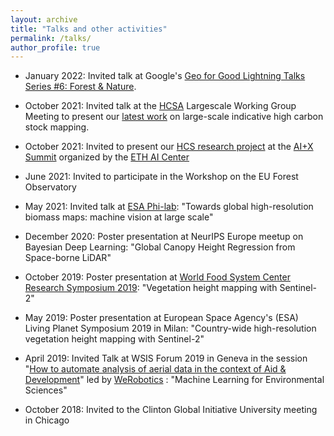 ```yaml
---
layout: archive
title: "Talks and other activities"
permalink: /talks/
author_profile: true
---
```


-   January 2022: Invited talk at Google's [Geo for Good Lightning Talks Series #6: Forest & Nature](https://earthoutreachonair.withgoogle.com/events/lightningtalk6).

-   October 2021: Invited talk at the [HCSA](https://highcarbonstock.org/) Largescale Working Group Meeting to present our [latest work](https://nlang.users.earthengine.app/view/canopy-height-and-carbon-stock-southeast-asia-2020) on large-scale indicative high carbon stock mapping.

-   October 2021: Invited to present our [HCS research project](https://prs.igp.ethz.ch/research/current_projects/automated_large-scale_high_carbon_stock.html) at the [AI+X Summit](https://ai.ethz.ch/news-and-events/events/ai-x-summit-2021.html) organized by the [ETH AI Center](https://ai.ethz.ch/)

-   June 2021: Invited to participate in the Workshop on the EU Forest Observatory

-   May 2021: Invited talk at [ESA Phi-lab](https://philab.phi.esa.int/): "Towards global high-resolution biomass maps: machine vision at large scale"

-   December 2020: Poster presentation at NeurIPS Europe meetup on Bayesian Deep Learning: "Global Canopy Height Regression from Space-borne LiDAR"

-   October 2019: Poster presentation at [World Food System Center Research Symposium 2019](https://worldfoodsystem.ethz.ch/outreach-and-events/past-events/symposium-2019.html): "Vegetation height mapping with Sentinel-2"

-   May 2019: Poster presentation at European Space Agency's (ESA) Living Planet Symposium 2019 in Milan: "Country-wide high-resolution vegetation height mapping with Sentinel-2"

-   April 2019: Invited Talk at WSIS Forum 2019 in Geneva in the session "[How to automate analysis of aerial data in the context of Aid & Development](https://blog.werobotics.org/2019/03/19/join-us-at-wsis-forum-2019-in-geneva/)" led by [WeRobotics](https://blog.werobotics.org/) : "Machine Learning for Environmental Sciences"

-   October 2018: Invited to the Clinton Global Initiative University meeting in Chicago